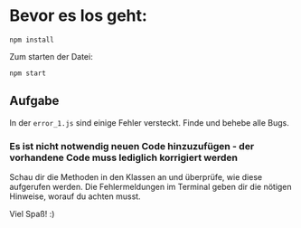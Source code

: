 # Bevor es los geht:

`npm install`

Zum starten der Datei: 

`npm start`

## Aufgabe

In der `error_1.js` sind einige Fehler versteckt.
Finde und behebe alle Bugs.

### Es ist nicht notwendig **neuen** Code hinzuzufügen - der vorhandene Code muss lediglich korrigiert werden

Schau dir die Methoden in den Klassen an und überprüfe, wie diese aufgerufen werden.
Die Fehlermeldungen im Terminal geben dir die nötigen Hinweise, worauf du achten musst.

Viel Spaß! :)